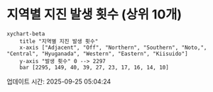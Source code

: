 # 지역별 지진 발생 횟수 (상위 10개)

```mermaid
xychart-beta
    title "지역별 지진 발생 횟수"
    x-axis ["Adjacent", "Off", "Northern", "Southern", "Noto,", "Central", "Hyuganada", "Western", "Eastern", "Kiisuido"]
    y-axis "발생 횟수" 0 --> 2297
    bar [2295, 149, 40, 39, 27, 23, 17, 16, 14, 10]
```

업데이트 시간: 2025-09-25 05:04:24
